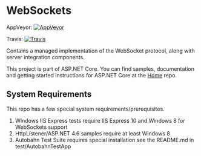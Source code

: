 WebSockets
================

AppVeyor: [![AppVeyor](https://ci.appveyor.com/api/projects/status/lk5hyg6gki03hdqe/branch/dev?svg=true)](https://ci.appveyor.com/project/aspnetci/WebSockets/branch/dev)

Travis:   [![Travis](https://travis-ci.org/aspnet/WebSockets.svg?branch=dev)](https://travis-ci.org/aspnet/WebSockets)

Contains a managed implementation of the WebSocket protocol, along with server integration components.

This project is part of ASP.NET Core. You can find samples, documentation and getting started instructions for ASP.NET Core at the [Home](https://github.com/aspnet/home) repo.


## System Requirements

This repo has a few special system requirements/prerequisites.

1. Windows IIS Express tests require IIS Express 10 and Windows 8 for WebSockets support
2. HttpListener/ASP.NET 4.6 samples require at least Windows 8
3. Autobahn Test Suite requires special installation see the README.md in test/AutobahnTestApp
